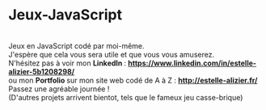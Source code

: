 # Jeux-JavaScript
<br>Jeux en JavaScript codé par moi-même. 
<br>J'espère que cela vous sera utile et que vous vous amuserez.
<br>N'hésitez pas à voir mon <strong> LinkedIn </strong> : <strong> https://www.linkedin.com/in/estelle-alizier-5b1208298/ </strong>
<br>ou mon <strong> Portfolio </strong> sur mon site web codé de A à Z : <strong> http://estelle-alizier.fr/ </strong>
<br>Passez une agréable journée !
<br>
(D'autres projets arrivent bientot, tels que le fameux jeu casse-brique)
